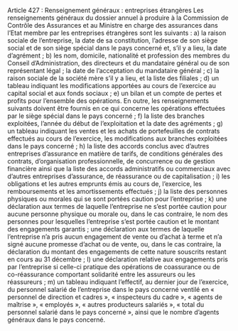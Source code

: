 Article 427 : Renseignement généraux : entreprises étrangères
Les renseignements généraux du dossier annuel à produire à la Commission de Contrôle des Assurances et au Ministre en charge des assurances dans l’Etat membre par les entreprises étrangères sont les suivants :
a) la raison sociale de l’entreprise, la date de sa constitution, l’adresse de son siège social et de son siège spécial dans le pays concerné et, s’il y a lieu, la date d’agrément ;
b) les nom, domicile, nationalité et profession des membres du Conseil d’Administration, des directeurs et du mandataire général ou de son représentant légal ; la date de l’acceptation du mandataire général ;
c) la raison sociale de la société mère s’il y a lieu, et la liste des filiales ;
d) un tableau indiquant les modifications apportées au cours de l’exercice au capital social et aux fonds sociaux ;
e) un bilan et un compte de pertes et profits pour l’ensemble des opérations. En outre, les renseignements suivants doivent être fournis en ce qui concerne les opérations effectuées par le siège spécial dans le pays concerné ;
f) la liste des branches exploitées, l’année du début de l’exploitation et la date des agréments ;
g) un tableau indiquant les ventes et les achats de portefeuilles de contrats effectués au cours de l’exercice, les modifications aux branches exploitées dans le pays concerné ;
h) la liste des accords conclus avec d’autres entreprises d’assurance en matière de tarifs, de conditions générales des contrats, d’organisation professionnelle, de concurrence ou de gestion financière ainsi que la liste des accords administratifs ou commerciaux avec d’autres entreprises d’assurance, de réassurance ou de capitalisation ;
i) les obligations et les autres emprunts émis au cours de, l’exercice, les remboursements et les amortissements effectués ;
j) la liste des personnes physiques ou morales qui se sont portées caution pour l’entreprise ;
k) une déclaration aux termes de laquelle l’entreprise ne s’est portée caution pour aucune personne physique ou morale ou, dans le cas contraire, le nom des personnes pour lesquelles l’entreprise s’est portée caution et le montant des engagements garantis ; une déclaration aux termes de laquelle l’entreprise n’a pris aucun engagement de vente ou d’achat à terme et n’a signé aucune promesse d’achat ou de vente, ou, dans le cas contraire, la déclaration du montant des engagements de cette nature souscrits restant en cours au 31 décembre ;
l) une déclaration relative aux engagements pris par l’entreprise si celle-ci pratique des opérations de coassurance ou de co-réassurance comportant solidarité entre les assureurs ou les réassureurs ;
m) un tableau indiquant l’effectif, au dernier jour de l’exercice, du personnel salarié de l’entreprise dans le pays concerné ventilé en « personnel de direction et cadres », « inspecteurs du cadre », « agents de maîtrise », « employés », « autres producteurs salariés », « total du personnel salarié dans le pays concerné », ainsi que le nombre d’agents généraux dans le pays concerné.